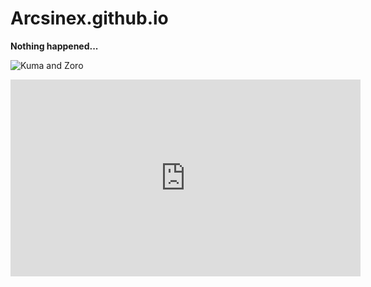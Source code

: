 # Arcsinex.github.io

**Nothing happened...**

![Kuma and Zoro](https://static.wikia.nocookie.net/onepiece/images/b/b4/Zoro_Ready_To_Fight_Kuma.png/revision/latest?cb=20180224222542&path-prefix=pt)

<iframe width="560" height="315" src="https://www.youtube.com/embed/sXXTOKClXbU?si=qLewAwDNDWYbpU-B" title="YouTube video player" frameborder="0" allow="accelerometer; autoplay; clipboard-write; encrypted-media; gyroscope; picture-in-picture; web-share" allowfullscreen></iframe>
